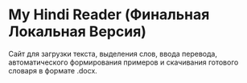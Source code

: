 
# My Hindi Reader (Финальная Локальная Версия)

Сайт для загрузки текста, выделения слов, ввода перевода, автоматического формирования примеров и скачивания готового словаря в формате .docx.
